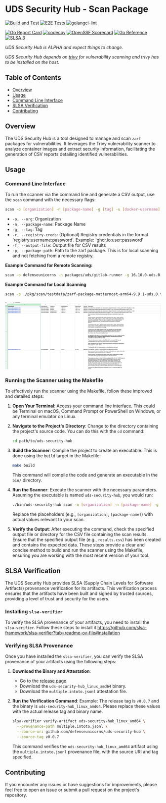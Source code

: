# UDS Security Hub - Scan Package

[![Build and Test](https://github.com/defenseunicorns/uds-security-hub/actions/workflows/build.yaml/badge.svg)](https://github.com/defenseunicorns/uds-security-hub/actions/workflows/build.yaml)
[![E2E Tests](https://github.com/defenseunicorns/uds-security-hub/actions/workflows/test.yaml/badge.svg)](https://github.com/defenseunicorns/uds-security-hub/actions/workflows/test.yaml)
[![golangci-lint](https://github.com/defenseunicorns/uds-security-hub/actions/workflows/lint.yaml/badge.svg)](https://github.com/defenseunicorns/uds-security-hub/actions/workflows/lint.yaml)


[![Go Report Card](https://goreportcard.com/badge/github.com/defenseunicorns/uds-security-hub)](https://goreportcard.com/report/github.com/defenseunicorns/uds-security-hub)
[![codecov](https://codecov.io/gh/defenseunicorns/uds-security-hub/graph/badge.svg?token=WEEJUGX5VA)](https://codecov.io/gh/defenseunicorns/uds-security-hub)
[![OpenSSF Scorecard](https://api.scorecard.dev/projects/github.com/defenseunicorns/uds-security-hub/badge)](https://scorecard.dev/viewer/?uri=github.com/defenseunicorns/uds-security-hub)
[![Go Reference](https://pkg.go.dev/badge/github.com/defenseunicorns/uds-security-hub.svg)](https://pkg.go.dev/github.com/defenseunicorns/uds-security-hub)
[![SLSA 3](https://slsa.dev/images/gh-badge-level3.svg)](https://slsa.dev)

_UDS Security Hub is ALPHA and expect things to change._

_UDS Security Hub depends on [trivy](https://github.com/aquasecurity/trivy) for vulnerability scanning and trivy has to be installed on the host._

## Table of Contents
- [Overview](#overview)
- [Usage](#usage)
- [Command Line Interface](#command-line-interface)
- [SLSA Verification](#slsa-verification)
- [Contributing](#contributing)

## Overview
The UDS Security Hub is a tool designed to manage and scan `zarf` packages for vulnerabilities. It leverages the Trivy vulnerability scanner to analyze container images and extract security information, facilitating the generation of CSV reports detailing identified vulnerabilities.

## Usage


### Command Line Interface
To run the scanner via the command line and generate a CSV output, use the `scan` command with the necessary flags:

```bash
scan -o [organization] -n [package-name] -g [tag] -u [docker-username] -p [docker-password] -f [output-file]
```

- `-o, --org`: Organization
- `-n, --package-name`: Package Name
- `-g, --tag`: Tag
- `-r, --registry-creds`: (Optional) Registry credentials in the format 'registry:username:password'. Example: 'ghcr.io:user:password'
- `-f, --output-file`: Output file for CSV results
- `-p, --package-path`: Path to the zarf package. This is for local scanning and not fetching from a remote registry.

**Example Command for Remote Scanning:**
```bash
scan -o defenseunicorns -n packages/uds/gitlab-runner -g 16.10.0-uds.0-upstream -r ghcr.io:user:password -r registry1.dso.mil:user:password -r docker.io:user:password -f results.csv
```
**Example Command for Local Scanning**
```bash
scan -p ./pkg/scan/testdata/zarf-package-mattermost-arm64-9.9.1-uds.0.tar.zst -r ghcr.io:user:password -r registry1.dso.mil:user:password -r docker.io:user:password -f results.csv
```
![alt text](image.png)

### Running the Scanner using the Makefile

To effectively run the scanner using the Makefile, follow these improved and detailed steps:

1. **Open Your Terminal**: Access your command line interface. This could be Terminal on macOS, Command Prompt or PowerShell on Windows, or any terminal emulator on Linux.

2. **Navigate to the Project's Directory**: Change to the directory containing the project's source code. You can do this with the `cd` command:
   ```bash
   cd path/to/uds-security-hub
   ```

3. **Build the Scanner**: Compile the project to create an executable. This is done using the `build` target in the Makefile:
   ```bash
   make build
   ```
   This command will compile the code and generate an executable in the `bin/` directory.

4. **Run the Scanner**: Execute the scanner with the necessary parameters. Assuming the executable is named `uds-security-hub`, you would run:
   ```bash
   ./bin/uds-security-hub scan -o [organization] -n [package-name] -g [tag] -u [docker-username] -p [docker-password] -f [output-file]
   ```
   Replace the placeholders (e.g., `[organization]`, `[package-name]`) with actual values relevant to your scan.

5. **Verify the Output**: After executing the command, check the specified output file or directory for the CSV file containing the scan results. Ensure that the specified output file (e.g., `results.csv`) has been created and contains the expected data.
These steps provide a clear and concise method to build and run the scanner using the Makefile, ensuring you are working with the most recent version of your tool.

## SLSA Verification

The UDS Security Hub provides SLSA (Supply Chain Levels for Software Artifacts) provenance verification for its artifacts. This verification process ensures that the artifacts have been built and signed by trusted sources, providing a level of trust and security for the users.


### Installing `slsa-verifier`

To verify the SLSA provenance of your artifacts, you need to install the `slsa-verifier`. Follow these steps to install it https://github.com/slsa-framework/slsa-verifier?tab=readme-ov-file#installation

### Verifying SLSA Provenance

Once you have installed the `slsa-verifier`, you can verify the SLSA provenance of your artifacts using the following steps:

1. **Download the Binary and Attestation**:
   - Go to the [release page](https://github.com/defenseunicorns/uds-security-hub/releases).
   - Download the `uds-security-hub_linux_amd64` binary.
   - Download the `multiple.intoto.jsonl` attestation file.

2. **Run the Verification Command**:
   Example: The release tag is `v0.0.7` and the binary is `uds-security-hub_linux_amd64`. Please replace these values with the actual release tag and binary name.
   ```bash
   slsa-verifier verify-artifact uds-security-hub_linux_amd64 \
     --provenance-path multiple.intoto.jsonl \
     --source-uri github.com/defenseunicorns/uds-security-hub \
     --source-tag v0.0.7
   ```
   This command verifies the `uds-security-hub_linux_amd64` artifact using the `multiple.intoto.jsonl` provenance file, with the source URI and tag specified.

## Contributing
If you encounter any issues or have suggestions for improvements, please feel free to open an issue or submit a pull request on the project's repository.

